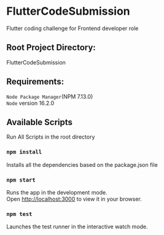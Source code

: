 # FlutterCodeSubmission
 Flutter coding challenge for Frontend developer role
 
## Root Project Directory:
FlutterCodeSubmission


## Requirements:
`Node Package Manager`(NPM 7.13.0) \
`Node` version 16.2.0

## Available Scripts

Run All Scripts in the root directory

### `npm install`
Installs all the dependencies based on the package.json file
### `npm start`
Runs the app in the development mode.\
Open [http://localhost:3000](http://localhost:3000) to view it in your browser.
### `npm test`
Launches the test runner in the interactive watch mode.
